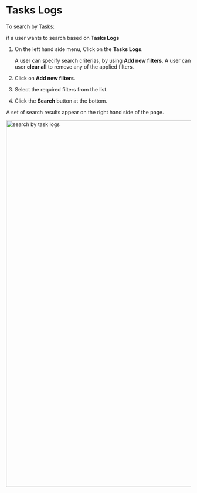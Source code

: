 # Tasks Logs

To search by Tasks:

if a user wants to search based on **Tasks Logs**

1. On the left hand side menu, Click on the **Tasks Logs**.  

    A user can specify search criterias, by using **Add new filters**. A user can user **clear all** to remove any of the applied filters. 

1. Click on **Add new filters**. 
1. Select the required filters from the list.
1. Click the **Search** button at the bottom. 

A set of search results appear on the right hand side of the page. 

<img src="../images/search-by-tasklogs.png" alt="search by task logs" width="1000" height="1000"/>
